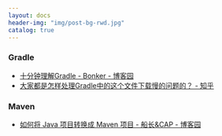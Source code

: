 ```yaml
---
layout: docs
header-img: "img/post-bg-rwd.jpg"
catalog: true
---
```


### Gradle
- [十分钟理解Gradle - Bonker - 博客园](https://www.cnblogs.com/Bonker/p/5619458.html)
- [大家都是怎样处理Gradle中的这个文件下载慢的问题的？ - 知乎](https://www.zhihu.com/question/37810416)

### Maven
- [如何将 Java 项目转换成 Maven 项目 - 船长&amp;CAP - 博客园](https://www.cnblogs.com/liuning8023/p/4726822.html)